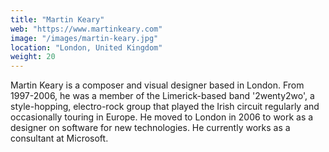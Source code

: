 ```yaml
---
title: "Martin Keary"
web: "https://www.martinkeary.com"
image: "/images/martin-keary.jpg"
location: "London, United Kingdom"
weight: 20
---
```


Martin Keary is a composer and visual designer based in London. From 1997-2006, he was a member of the Limerick-based band '2wenty2wo', a style-hopping, electro-rock group that played the Irish circuit regularly and occasionally touring in Europe. He moved to London in 2006 to work as a designer on software for new technologies. He currently works as a consultant at Microsoft.
